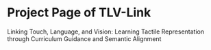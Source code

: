 # Project Page of TLV-Link
Linking Touch, Language, and Vision: Learning Tactile Representation through Curriculum Guidance and Semantic Alignment